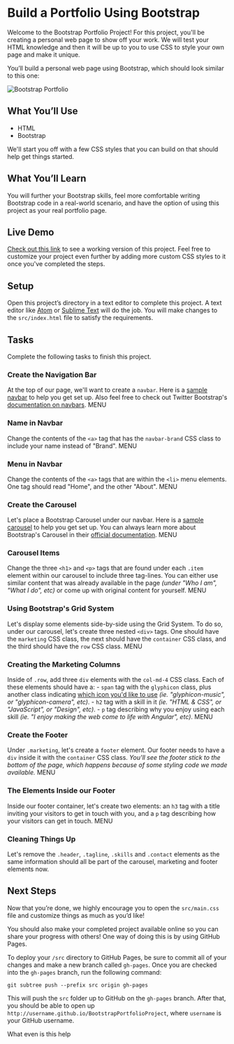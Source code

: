 # Build a Portfolio Using Bootstrap

Welcome to the Bootstrap Portfolio Project! For this project, you'll be creating a personal web page to show off your work. We will test your HTML knowledge and then it will be up to you to use CSS to style your own page and make it unique.

You’ll build a personal web page using Bootstrap, which should look similar to this one:

![Bootstrap Portfolio](http://courseware.codeschool.com.s3.amazonaws.com/projects/build-a-portfolio-using-bootstrap.png)

## What You’ll Use

- HTML
- Bootstrap

We'll start you off with a few CSS styles that you can build on that should help get things started.

## What You’ll Learn

You will further your Bootstrap skills, feel more comfortable writing Bootstrap code in a real-world scenario, and have the option of using this project as your real portfolio page.

## Live Demo

[Check out this link](https://codeschool-project-demos.github.io/BootstrapPortfolioProject/) to see a working version of this project. Feel free to customize your project even further by adding more custom CSS styles to it once you've completed the steps.

## Setup

Open this project’s directory in a text editor to complete this project. A text editor like [Atom](https://atom.io/) or [Sublime Text](https://www.sublimetext.com/) will do the job. You will make changes to the `src/index.html` file to satisfy the requirements.

## Tasks

Complete the following tasks to finish this project.

### Create the Navigation Bar

At the top of our page, we'll want to create a `navbar`. Here is a [sample navbar](https://github.com/codeschool/BootstrapPortfolioProject/wiki/Sample-Navigation-Bar) to help you get set up. Also feel free to check out Twitter Bootstrap's [documentation on navbars](http://getbootstrap.com/components/#navbar).	MENU

### Name in Navbar

Change the contents of the `<a>` tag that has the `navbar-brand` CSS class to include your name instead of "Brand".	MENU

### Menu in Navbar

Change the contents of the `<a>` tags that are within the `<li>` menu elements. One tag should read "Home", and the other "About".	MENU

### Create the Carousel

Let's place a Bootstrap Carousel under our navbar. Here is a [sample carousel](https://github.com/codeschool/BootstrapPortfolioProject/wiki/Sample-Carousel) to help you get set up. You can always learn more about Bootstrap's Carousel in their [official documentation](http://getbootstrap.com/javascript/#carousel).	MENU

### Carousel Items

Change the three `<h1>` and `<p>` tags that are found under each `.item` element within our carousel to include three tag-lines. You can either use similar content that was already available in the page _(under "Who I am", "What I do", etc)_ or come up with original content for yourself.	MENU

### Using Bootstrap's Grid System

Let's display some elements side-by-side using the Grid System. To do so, under our carousel, let's create three nested `<div>` tags. One should have the `marketing` CSS class, the next should have the `container` CSS class, and the third should have the `row` CSS class.	MENU

### Creating the Marketing Columns

Inside of `.row`, add three `div` elements with the `col-md-4` CSS class. Each of these elements should have a: - `span` tag with the `glyphicon` class, plus another class indicating [which icon you'd like to use](http://getbootstrap.com/components/#glyphicons-glyphs) _(ie. "glyphicon-music", or "glyphicon-camera", etc)_. - `h2` tag with a skill in it _(ie. "HTML & CSS", or "JavaScript", or "Design", etc)_. - `p` tag describing why you enjoy using each skill _(ie. "I enjoy making the web come to life with Angular", etc)_.	MENU

### Create the Footer

Under `.marketing`, let's create a `footer` element. Our footer needs to have a `div` inside it with the `container` CSS class. _You'll see the footer stick to the bottom of the page, which happens because of some styling code we made available._	MENU

### The Elements Inside our Footer

Inside our footer container, let's create two elements: an `h3` tag with a title inviting your visitors to get in touch with you, and a `p` tag describing how your visitors can get in touch.	MENU

### Cleaning Things Up

Let's remove the `.header`, `.tagline`, `.skills` and `.contact` elements as the same information should all be part of the carousel, marketing and footer elements now.

## Next Steps

Now that you’re done, we highly encourage you to open the `src/main.css` file and customize things as much as you’d like!

You should also make your completed project available online so you can share your progress with others! One way of doing this is by using GitHub Pages.

To deploy your `/src` directory to GitHub Pages, be sure to commit all of your changes and make a new branch called `gh-pages`. Once you are checked into the `gh-pages` branch, run the following command:

```
git subtree push --prefix src origin gh-pages
```

This will push the `src` folder up to GitHub on the `gh-pages` branch. After that, you should be able to open up `http://username.github.io/BootstrapPortfolioProject`, where `username` is your GitHub username.


What even is this help
